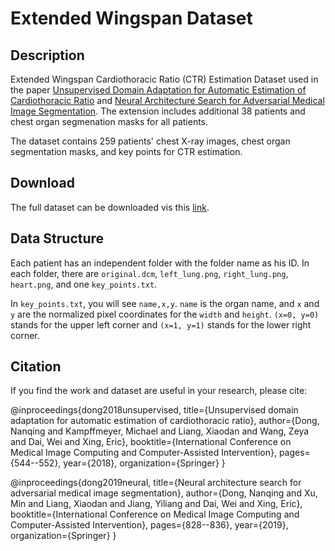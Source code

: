 # Extended Wingspan Dataset

## Description
Extended Wingspan Cardiothoracic Ratio (CTR) Estimation Dataset used in the paper [Unsupervised Domain Adaptation for Automatic Estimation of Cardiothoracic Ratio](https://link.springer.com/chapter/10.1007/978-3-030-00934-2_61) and [Neural Architecture Search for Adversarial Medical Image Segmentation](https://link.springer.com/chapter/10.1007/978-3-030-00934-2_61). The extension includes additional 38 patients and chest organ segmenation masks for all patients.

The dataset contains 259 patients' chest X-ray images, chest organ segmentation masks, and key points for CTR estimation.

## Download
The full dataset can be downloaded vis this [link](https://drive.google.com/file/d/1EgcxMyMUgRm4VvodGDK9w_HJbL1jCW1o/view?usp=sharing).

## Data Structure
Each patient has an independent folder with the folder name as his ID. In each folder, there are `original.dcm`, `left_lung.png`, `right_lung.png`, `heart.png`, and one `key_points.txt`.

In `key_points.txt`, you will see `name,x,y`. `name` is the organ name, and `x` and `y` are the normalized pixel coordinates for the `width` and `height`. `(x=0, y=0)` stands for the upper left corner and `(x=1, y=1)` stands for the lower right corner.

## Citation
If you find the work and dataset are useful in your research, please cite:

@inproceedings{dong2018unsupervised,
  title={Unsupervised domain adaptation for automatic estimation of cardiothoracic ratio},
  author={Dong, Nanqing and Kampffmeyer, Michael and Liang, Xiaodan and Wang, Zeya and Dai, Wei and Xing, Eric},
  booktitle={International Conference on Medical Image Computing and Computer-Assisted Intervention},
  pages={544--552},
  year={2018},
  organization={Springer}
}

@inproceedings{dong2019neural,
  title={Neural architecture search for adversarial medical image segmentation},
  author={Dong, Nanqing and Xu, Min and Liang, Xiaodan and Jiang, Yiliang and Dai, Wei and Xing, Eric},
  booktitle={International Conference on Medical Image Computing and Computer-Assisted Intervention},
  pages={828--836},
  year={2019},
  organization={Springer}
}
